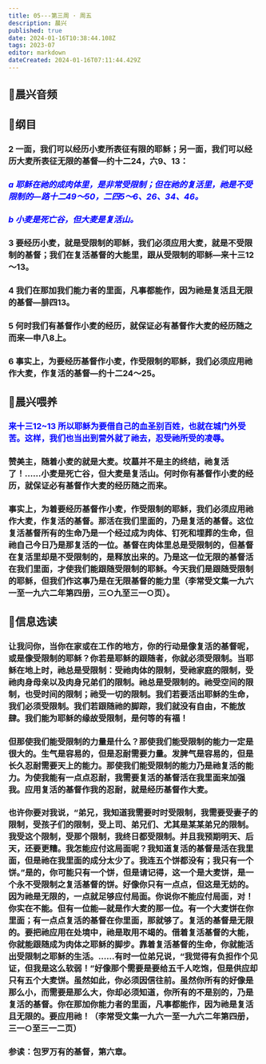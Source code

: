 ```yaml
---
title: 05---第三周 · 周五
description: 晨兴
published: true
date: 2024-01-16T10:38:44.108Z
tags: 2023-07
editor: markdown
dateCreated: 2024-01-16T07:11:44.429Z
---
```


## 🎵晨兴音频

## 📖纲目

### 2 一面，我们可以经历小麦所表征有限的耶稣；另一面，我们可以经历大麦所表征无限的基督—约十二24，六9、13：

### *<font color=blue> a 耶稣在祂的成肉体里，是非常受限制；但在祂的复活里，祂是不受限制的—路十二49～50，二四5～6、26、34、46。*</font>

### *<font color=blue> b 小麦是死亡谷，但大麦是复活山。*</font>

### 3 要经历小麦，就是受限制的耶稣，我们必须应用大麦，就是不受限制的基督；我们在复活基督的大能里，跟从受限制的耶稣—来十三12～13。

### 4 我们在那加我们能力者的里面，凡事都能作，因为祂是复活且无限的基督—腓四13。

### 5 何时我们有基督作小麦的经历，就保证必有基督作大麦的经历随之而来—申八8上。

### 6 事实上，为要经历基督作小麦，作受限制的耶稣，我们必须应用祂作大麦，作复活的基督—约十二24～25。

## 📖晨兴喂养

### <font color=blue> 来十三12~13    所以耶稣为要借自己的血圣别百姓，也就在城门外受苦。这样，我们也当出到营外就了祂去，忍受祂所受的凌辱。</font>

### 赞美主，随着小麦的就是大麦。坟墓并不是主的终结，祂复活了！……小麦是死亡谷，但大麦是复活山。何时你有基督作小麦的经历，就保证必有基督作大麦的经历随之而来。
### 事实上，为着要经历基督作小麦，作受限制的耶稣，我们必须应用祂作大麦，作复活的基督。那活在我们里面的，乃是复活的基督。这位复活基督所有的生命乃是一个经过成为肉体、钉死和埋葬的生命，但祂自己今日乃是那复活的一位。基督在肉体里总是受限制的，但基督在复活里却是不受限制的，是释放出来的。乃是这一位无限的基督活在我们里面，才使我们能跟随受限制的耶稣。今天我们是跟随受限制的耶稣，但我们作这事乃是在无限基督的能力里（李常受文集一九六一至一九六二年第四册，三○九至三一○页）。

## 📖信息选读

### 让我问你，当你在家或在工作的地方，你的行动是像复活的基督呢，或是像受限制的耶稣？你若是耶稣的跟随者，你就必须受限制。当耶稣在地上时，祂总是受限制：受祂肉体的限制，受祂家庭的限制，受祂肉身母亲以及肉身兄弟们的限制。祂总是受限制的。祂受空间的限制，也受时间的限制；祂受一切的限制。我们若要活出耶稣的生命，我们必须受限制。我们若跟随祂的脚踪，我们就没有自由，不能放肆。我们能为耶稣的缘故受限制，是何等的有福！

### 但那使我们能受限制的力量是什么？那使我们能受限制的能力一定是很大的。生气是容易的，但是忍耐需要力量。发脾气是容易的，但是长久忍耐需要天上的能力。那使我们能受限制的能力乃是祂复活的能力。为使我能有一点点忍耐，我需要复活的基督活在我里面来加强我。应用复活的基督作我的忍耐，就是经历基督作大麦。

### 也许你要对我说，“弟兄，我知道我需要时时受限制，我需要受妻子的限制，受孩子们的限制，受上司、弟兄们、尤其是某某弟兄的限制。我受这个限制，受那个限制，我终日都受限制。并且我预期明天、后天，还要更糟。我怎能应付这局面呢？我知道复活的基督是活在我里面，但是祂在我里面的成分太少了。我连五个饼都没有；我只有一个饼。”是的，你可能只有一个饼，但是请记得，这一个是大麦饼，是一个永不受限制之复活基督的饼。好像你只有一点点，但这是无妨的。因为祂是无限的，一点就足够应付局面。你说你不能应付局面，对！你实在不能。但有一位能—就是作大麦的那一位。有一个大麦饼在你里面；有一点点复活的基督在你里面，那就够了。复活的基督是无限的。要把祂应用在处境中，祂是取用不竭的。借着复活基督的大能，你就能跟随成为肉体之耶稣的脚步。靠着复活基督的生命，你就能活出受限制之耶稣的生活。……有时一位弟兄说，“我觉得有负担作个见证，但我是这么软弱！”好像那个需要是要给五千人吃饱，但是供应却只有五个大麦饼。虽然如此，你必须因信往前。虽然你所有的好像是那么小，而需要是那么大，你却必须知道，你所有的不是别的，乃是复活的基督。你在那加你能力者的里面，凡事都能作，因为祂是复活且无限的。要应用祂！（李常受文集一九六一至一九六二年第四册，三一○至三一二页）

### 参读：包罗万有的基督，第六章。
<!-- Google tag (gtag.js) -->
<script async src="https://www.googletagmanager.com/gtag/js?id=G-1P8709Z16T"></script>
<script>
  window.dataLayer = window.dataLayer || [];
  function gtag(){dataLayer.push(arguments);}
  gtag('js', new Date());

  gtag('config', 'G-1P8709Z16T');
</script>